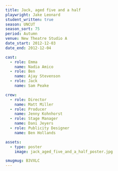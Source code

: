 ```yaml
---
title: Jack, aged five and a half
playwright: Jake Leonard
student_written: true
season: UNCUT
season_sort: 75
period: Autumn
venue: New Theatre Studio A
date_start: 2012-12-03
date_end: 2012-12-04

cast:
  - role: Emma
    name: Nadia Amico
  - role: Ben
    name: Ajay Stevenson
  - role: Jack
    name: Sam Peake

crew:
  - role: Director
    name: Matt Miller
  - role: Producer
    name: Jenny Kohnhorst
  - role: Stage Manager
    name: Dani Jeyers
  - role: Publicity Designer
    name: Ben Hollands

assets:
  - type: poster
    image: jack_aged_five_and_a_half_poster.jpg

smugmug: B3VXLC
---
```

